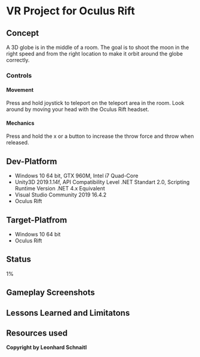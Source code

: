 # VR Project for Oculus Rift

## Concept
A 3D globe is in the middle of a room. The goal is to shoot the moon in the right speed and from the right location to make it orbit around the globe correctly.  
  
### Controls
#### Movement
Press and hold joystick to teleport on the teleport area in the room.
Look around by moving your head with the Oculus Rift headset.
#### Mechanics
Press and hold the x or a button to increase the throw force and throw when released.

## Dev-Platform
 + Windows 10 64 bit, GTX 960M, Intel i7 Quad-Core
 + Unity3D 2019.1.14f, API Compatibility Level .NET Standart 2.0, Scripting Runtime Version .NET 4.x Equivalent
 + Visual Studio Community 2019 16.4.2
 + Oculus Rift
 
## Target-Platfrom
 + Windows 10 64 bit
 + Oculus Rift

## Status
1%

## Gameplay Screenshots

## Lessons Learned and Limitatons

## Resources used

**Copyright by Leonhard Schnaitl**
